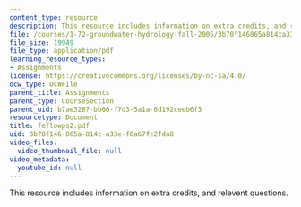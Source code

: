 ```yaml
---
content_type: resource
description: This resource includes information on extra credits, and relevent questions.
file: /courses/1-72-groundwater-hydrology-fall-2005/3b70f146865a814ca33ef6a67fc2fda8_feflowps2.pdf
file_size: 19949
file_type: application/pdf
learning_resource_types:
- Assignments
license: https://creativecommons.org/licenses/by-nc-sa/4.0/
ocw_type: OCWFile
parent_title: Assignments
parent_type: CourseSection
parent_uid: b7ae3287-bb66-f7d3-5a1a-6d192ceeb6f5
resourcetype: Document
title: feflowps2.pdf
uid: 3b70f146-865a-814c-a33e-f6a67fc2fda8
video_files:
  video_thumbnail_file: null
video_metadata:
  youtube_id: null
---
```

This resource includes information on extra credits, and relevent questions.